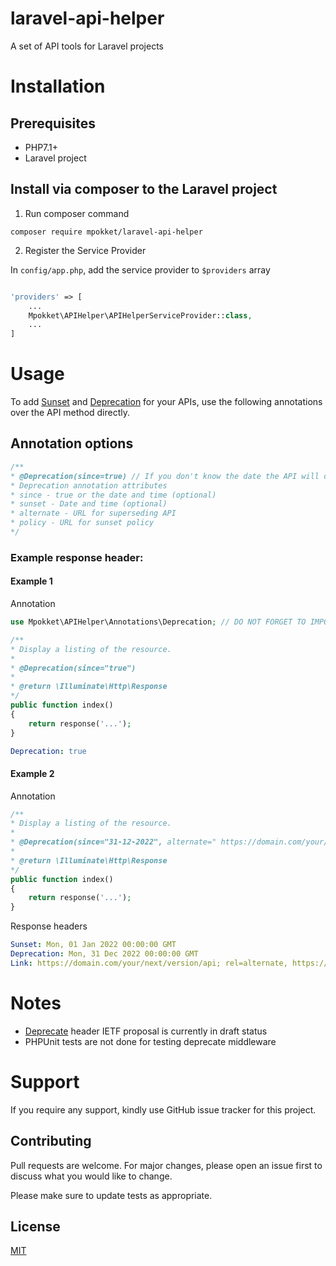 # laravel-api-helper

A set of API tools for Laravel projects

# Installation

## Prerequisites

 - PHP7.1+
 - Laravel project

## Install via composer to the Laravel project

1. Run composer command

`composer require mpokket/laravel-api-helper`

2. Register the Service Provider

In `config/app.php`, add the service provider to `$providers` array

```php

'providers' => [
    ...
    Mpokket\APIHelper\APIHelperServiceProvider::class,
    ...
]
```

# Usage

To add [Sunset](https://datatracker.ietf.org/doc/html/rfc8594) and [Deprecation](https://tools.ietf.org/id/draft-dalal-deprecation-header-01.html) for your APIs, use the following annotations over the API method directly.

## Annotation options

```php
/**
* @Deprecation(since=true) // If you don't know the date the API will deprecated on
* Deprecation annotation attributes
* since - true or the date and time (optional)
* sunset - Date and time (optional)
* alternate - URL for superseding API
* policy - URL for sunset policy 
*/
```

### Example response header:

#### Example 1

Annotation

```php
use Mpokket\APIHelper\Annotations\Deprecation; // DO NOT FORGET TO IMPORT THE ANNOTATION

/**
* Display a listing of the resource.
*
* @Deprecation(since="true")
*
* @return \Illuminate\Http\Response
*/
public function index()
{
    return response('...');
}
```

```yaml
Deprecation: true
```


#### Example 2

Annotation

```php
/**
* Display a listing of the resource.
*
* @Deprecation(since="31-12-2022", alternate=" https://domain.com/your/next/version/api", policy="https://domain.com/api/deprecation/policy", sunset="01-01-2022")
*
* @return \Illuminate\Http\Response
*/
public function index()
{
    return response('...');
}
```

Response headers
```yaml
Sunset: Mon, 01 Jan 2022 00:00:00 GMT
Deprecation: Mon, 31 Dec 2022 00:00:00 GMT
Link: https://domain.com/your/next/version/api; rel=alternate, https://domain.com/api/deprecation/policy; rel=deprecation
```

# Notes
- [Deprecate](https://tools.ietf.org/id/draft-dalal-deprecation-header-01.html) header IETF proposal is currently in draft status 
- PHPUnit tests are not done for testing deprecate middleware

# Support

If you require any support, kindly use GitHub issue tracker for this project.

## Contributing
Pull requests are welcome. For major changes, please open an issue first to discuss what you would like to change.

Please make sure to update tests as appropriate.

## License
[MIT](README.md)
